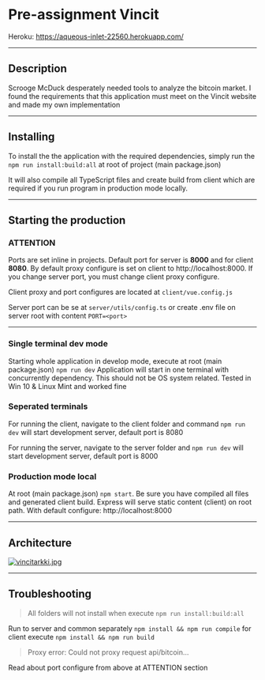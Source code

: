# Pre-assignment Vincit

Heroku: https://aqueous-inlet-22560.herokuapp.com/

- - -

## Description

Scrooge McDuck desperately needed tools to analyze the bitcoin market. I found the requirements that this application must meet on the Vincit website and made my own implementation

- - -

## Installing

To install the the application with the required dependencies, simply run the ```npm run install:build:all``` at root of project (main package.json)

It will also compile all TypeScript files and create build from client which are required if you run program in production mode locally.

- - -

## Starting the production

### **ATTENTION**

Ports are set inline in projects. Default port for server is **8000** and for client **8080**. By default proxy configure is set on client to http://localhost:8000. If you change server port, you must change client proxy configure. 

Client proxy and port configures are located at ```client/vue.config.js```

Server port can be se at ```server/utils/config.ts``` or create .env file on server root with content ```PORT=<port>```

- - -

### Single terminal dev mode

Starting whole application in develop mode, execute at root (main package.json) ```npm run dev```
Application will start in one terminal with concurrently dependency. This should not be OS system related. Tested in Win 10 & Linux Mint and worked fine

### Seperated terminals

For running the client, navigate to the client folder and command ```npm run dev``` will start development server, default port is 8080

For running the server, navigate to the server folder and ```npm run dev``` will start development server, default port is 8000

### Production mode local

At root (main package.json) ```npm start```. Be sure you have compiled all files and generated client build.
Express will serve static content (client) on root path. With default configure: http://localhost:8000

- - -

## Architecture

[![vincitarkki.jpg](https://i.postimg.cc/cLwf0PH3/vincitarkki.jpg)](https://postimg.cc/5X9Xm789)

- - -

## Troubleshooting

> All folders will not install when execute ```npm run install:build:all```

Run to server and common separately ```npm install && npm run compile``` for client execute ```npm install && npm run build```



> Proxy error: Could not proxy request api/bitcoin...

Read about port configure from above at ATTENTION section
